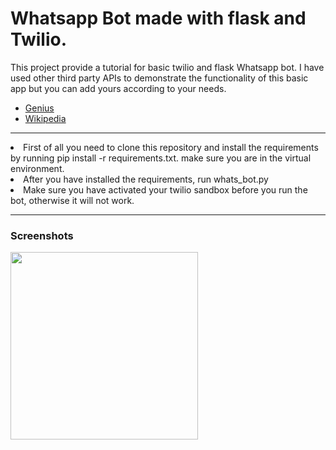 # Whatsapp Bot made with flask and Twilio.

This project provide a tutorial for basic twilio and flask Whatsapp bot.
I have used other third party APIs to demonstrate the functionality of this basic app but you can add yours according to your needs.
<ul>
<li><a href="https://pypi.org/project/genius-lyrics/">Genius<a/></li>
<li><a href="https://pypi.org/project/wikipedia/">Wikipedia<a/></li>
</ul>
<hr />
<div>
<li>First of all you need to clone this repository and install the requirements by running pip install -r requirements.txt. make sure you are in the virtual environment.</li>
<li>After you have installed the requirements, run whats_bot.py</li>
<li> Make sure you have activated your twilio sandbox before you run the bot, otherwise it will not work.</li>
</div>

<hr />
<h3>Screenshots</h3>
<img src="https://user-images.githubusercontent.com/117972097/224680232-1daf8262-ad08-4bfb-b3b7-57ef4135efd2.png" width="300">
